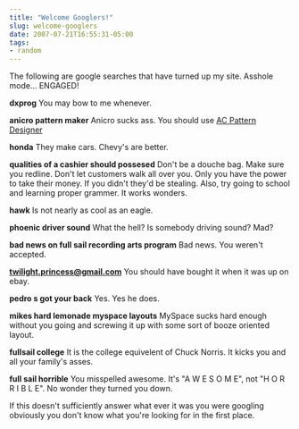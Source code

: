```yaml
---
title: "Welcome Googlers!"
slug: welcome-googlers
date: 2007-07-21T16:55:31-05:00
tags:
- random
---
```

The following are google searches that have turned up my site. Asshole mode... ENGAGED!

**dxprog**
You may bow to me whenever.

**anicro pattern maker**
Anicro sucks ass. You should use [AC Pattern Designer](http://www.dxprog.com/files/acpd.zip)

**honda**
They make cars. Chevy's are better.

**qualities of a cashier should possesed**
Don't be a douche bag. Make sure you redline. Don't let customers walk all over you. Only you have the power to take their money. If you didn't they'd be stealing. Also, try going to school and learning proper grammer. It works wonders.

**hawk**
Is not nearly as cool as an eagle.

**phoenic driver sound**
What the hell? Is somebody driving sound? Mad?

**bad news on full sail recording arts program**
Bad news. You weren't accepted.

**twilight.princess@gmail.com**
You should have bought it when it was up on ebay.

**pedro s got your back**
Yes. Yes he does.

**mikes hard lemonade myspace layouts**
MySpace sucks hard enough without you going and screwing it up with some sort of booze oriented layout.

**fullsail college**
It is the college equivelent of Chuck Norris. It kicks you and all your family's asses.

**full sail horrible**
You misspelled awesome. It's "A W E S O M E", not "H O R R I B L E". No wonder they turned you down.

If this doesn't sufficiently answer what ever it was you were googling obviously you don't know what you're looking for in the first place.
